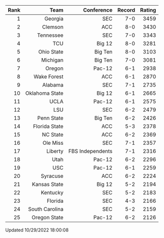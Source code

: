 | Rank  | Team                 | Conference           | Record   | Rating |
| ---:  | ---:                 | ---:                 | ---:     | ---:   |
| 1     | Georgia              | SEC                  | 7-0      | 3459   |
| 2     | Clemson              | ACC                  | 8-0      | 3430   |
| 3     | Tennessee            | SEC                  | 7-0      | 3343   |
| 4     | TCU                  | Big 12               | 8-0      | 3281   |
| 5     | Ohio State           | Big Ten              | 8-0      | 3103   |
| 6     | Michigan             | Big Ten              | 7-0      | 3081   |
| 7     | Oregon               | Pac-12               | 6-1      | 2938   |
| 8     | Wake Forest          | ACC                  | 6-1      | 2870   |
| 9     | Alabama              | SEC                  | 7-1      | 2735   |
| 10    | Oklahoma State       | Big 12               | 6-1      | 2665   |
| 11    | UCLA                 | Pac-12               | 6-1      | 2575   |
| 12    | LSU                  | SEC                  | 6-2      | 2479   |
| 13    | Penn State           | Big Ten              | 6-2      | 2426   |
| 14    | Florida State        | ACC                  | 5-3      | 2378   |
| 15    | NC State             | ACC                  | 6-2      | 2369   |
| 16    | Ole Miss             | SEC                  | 7-1      | 2357   |
| 17    | Liberty              | FBS Independents     | 7-1      | 2316   |
| 18    | Utah                 | Pac-12               | 6-2      | 2296   |
| 19    | USC                  | Pac-12               | 6-1      | 2259   |
| 20    | Syracuse             | ACC                  | 6-2      | 2224   |
| 21    | Kansas State         | Big 12               | 5-2      | 2194   |
| 22    | Kentucky             | SEC                  | 5-2      | 2183   |
| 23    | Florida              | SEC                  | 4-3      | 2166   |
| 24    | South Carolina       | SEC                  | 5-2      | 2159   |
| 25    | Oregon State         | Pac-12               | 6-2      | 2126   |

Updated 10/29/2022 18:00:08
